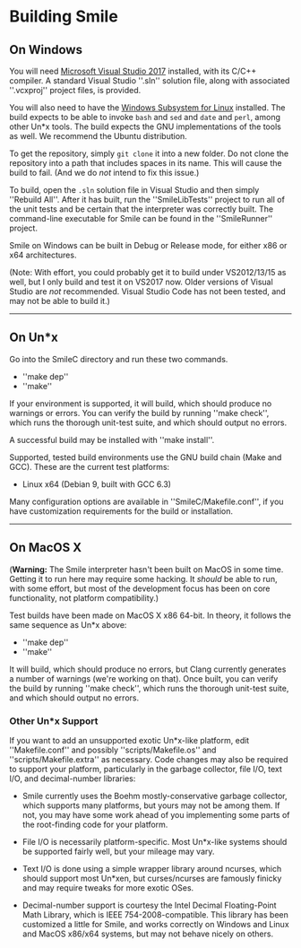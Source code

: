 # Building Smile

## On Windows

You will need [Microsoft Visual Studio 2017](https://www.visualstudio.com)
installed, with its C/C++ compiler.  A standard Visual Studio ''.sln'' solution file,
along with associated ''.vcxproj'' project files, is provided.

You will also need to have the
[Windows Subsystem for Linux](https://docs.microsoft.com/en-us/windows/wsl/install-win10)
installed.  The build expects to be able to invoke `bash` and `sed` and `date` and `perl`,
among other Un*x tools.  The build expects the GNU implementations of the tools as well.
We recommend the Ubuntu distribution.

To get the repository, simply `git clone` it into a new folder.  Do not clone
the repository into a path that includes spaces in its name.  This will cause
the build to fail.  (And we do *not* intend to fix this issue.)

To build, open the `.sln` solution file in Visual Studio and then simply
''Rebuild All''.  After it has built, run the ''SmileLibTests'' project to
run all of the unit tests and be certain that the interpreter was correctly
built.  The command-line executable for Smile can be found in the
''SmileRunner'' project.

Smile on Windows can be built in Debug or Release mode, for either x86 or
x64 architectures.

(Note: With effort, you could probably get it to build under VS2012/13/15
as well, but I only build and test it on VS2017 now.  Older versions of
Visual Studio are *not* recommended.  Visual Studio Code has not been tested,
and may not be able to build it.)

------------------------

## On Un*x

Go into the SmileC directory and run these two commands.

- ''make dep''
- ''make''

If your environment is supported, it will build, which should produce
no warnings or errors.  You can verify the build by running ''make check'',
which runs the thorough unit-test suite, and which should output no errors.

A successful build may be installed with ''make install''.

Supported, tested build environments use the GNU build chain
(Make and GCC).  These are the current test platforms:

- Linux x64 (Debian 9, built with GCC 6.3)

Many configuration options are available in ''SmileC/Makefile.conf'',
if you have customization requirements for the build or installation.

------------------------

## On MacOS X

(**Warning:** The Smile interpreter hasn't been built on MacOS in some time.
Getting it to run here may require some hacking.  It _should_ be able to run,
with some effort, but most of the development focus has been on core
functionality, not platform compatibility.)

Test builds have been made on MacOS X x86 64-bit.  In theory, it follows
the same sequence as Un*x above:

- ''make dep''
- ''make''

It will build, which should produce no errors, but Clang currently generates
a number of warnings (we're working on that).  Once built, you can verify
the build by running ''make check'', which runs the thorough unit-test suite,
and which should output no errors.

### Other Un*x Support

If you want to add an unsupported exotic Un*x-like platform,
edit ''Makefile.conf'' and possibly ''scripts/Makefile.os'' and
''scripts/Makefile.extra'' as necessary.  Code changes may also be
required to support your platform, particularly in the garbage
collector, file I/O, text I/O, and decimal-number libraries:

- Smile currently uses the Boehm mostly-conservative garbage collector, which supports many platforms, but yours may not be among them.  If not, you may have some work ahead of you implementing some parts of the root-finding code for your platform.

- File I/O is necessarily platform-specific.  Most Un*x-like systems should be supported fairly well, but your mileage may vary.

- Text I/O is done using a simple wrapper library around ncurses, which should support most Un*xen, but curses/ncurses are famously finicky and may require tweaks for more exotic OSes.

- Decimal-number support is courtesy the Intel Decimal Floating-Point Math Library, which is IEEE 754-2008-compatible.  This library has been customized a little for Smile, and works correctly on Windows and Linux and MacOS x86/x64 systems, but may not behave nicely on others.

